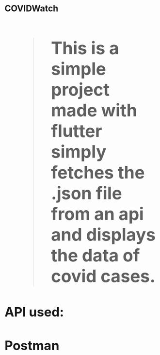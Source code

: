 **<h1>COVIDWatch<h1>**
>This is a simple project made with flutter simply fetches the .json file from an api and displays the data of covid cases.
<h2>API used:<h2>
<span herf="https://documenter.getpostman.com/view/10808728/SzS8rjbc">Postman</span>
